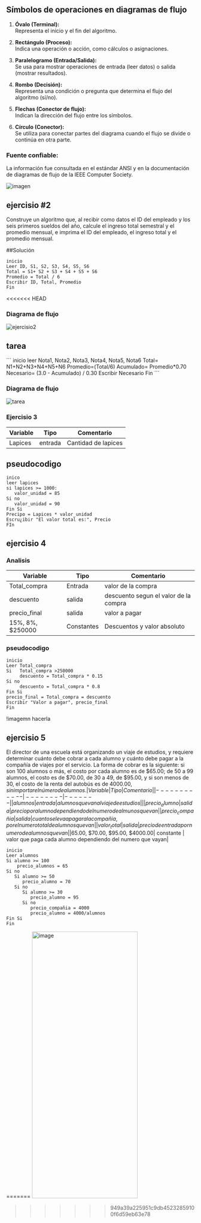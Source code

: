 ## Símbolos de operaciones en diagramas de flujo

1. **Óvalo (Terminal):**  
   Representa el inicio y el fin del algoritmo.

2. **Rectángulo (Proceso):**  
   Indica una operación o acción, como cálculos o asignaciones.

3. **Paralelogramo (Entrada/Salida):**  
   Se usa para mostrar operaciones de entrada (leer datos) o salida (mostrar resultados).

4. **Rombo (Decisión):**  
   Representa una condición o pregunta que determina el flujo del algoritmo (sí/no).

5. **Flechas (Conector de flujo):**  
   Indican la dirección del flujo entre los símbolos.

6. **Círculo (Conector):**  
   Se utiliza para conectar partes del diagrama cuando el flujo se divide o continúa en otra parte.

### Fuente confiable:
La información fue consultada en el estándar ANSI y en la documentación de diagramas de flujo de la IEEE Computer Society.

![imagen](../prog-2025-2-10am-unidad2-pabloperez2612/Captura%20de%20pantalla%202025-07-31%20105016.png)


## ejercisio #2

Construye un algoritmo que, al recibir como datos el ID del empleado y los seis primeros sueldos del año, calcule el ingreso total semestral y el promedio mensual, e imprima el ID del empleado, el ingreso total y el promedio mensual.

##Solución

```
inicio
Leer ID, S1, S2, S3, S4, S5, S6
Total = S1+ S2 + S3 + S4 + S5 + S6
Promedio = Total / 6
Escribir ID, Total, Promedio
Fin
```
<<<<<<< HEAD

### Diagrama de flujo
![ejercisio2](../prog-2025-2-10am-unidad2-pabloperez2612/Diagrama%20de%20flujo%20de%20sueldos.drawio%20(1).png)

## tarea
´´´
inicio
leer Nota1, Nota2, Nota3, Nota4, Nota5, Nota6
Total= N1+N2+N3+N4+N5+N6
Promedio=(Total/6)
Acumulado= Promedio*0.70
Necesario= (3.0 - Acumulado) / 0.30
Escribir Necesario
Fin
´´´
### Diagrama de flujo
![tarea](../prog-2025-2-10am-unidad2-pabloperez2612/Captura%20de%20pantalla%202025-08-05%20102300.png)

### Ejercisio 3

|Variable| Tipo| Comentario|
|--------|-----|-----------|
| Lapices| entrada| Cantidad de lapices|





## pseudocodigo

```
inico
leer lapices
si lapices >= 1000:
   valor_unidad = 85
Si no
   valor_unidad = 90
Fin Si
Precipo = Lapices * valor_unidad
Escru¿ibir "El valor total es:", Precio
FIn
```
## ejercisio 4
 ### Analisis
|Variable| Tipo| Comentario|
 |-------|-----|--------|  
 |Total_compra| Entrada |valor de la compra|
 | descuento | salida | descuento segun el valor de la compra |
 | precio_final | salida | valor a pagar|
 | 15%, 8%, $250000 | Constantes | Descuentos y valor absoluto |

 ### pseudocodigo
 ```
 inicio
 Leer Total_compra
Si   Total_compra >250000
      descuento = Total_compra * 0.15
Si no 
      descuento = Total_compra * 0.8
Fin Si
precio_final = Total_compra = descuento
Escribir "Valor a pagar", precio_final
Fin
```
!imagemn hacerla

## ejercisio 5
El director de una escuela está organizando un viaje de estudios, y requiere determinar cuánto debe cobrar a cada alumno y cuánto debe pagar a la compañía de viajes por el servicio. La forma de cobrar es la siguiente: si son 100 alumnos o más, el costo por cada alumno es de $65.00; de 50 a 99 alumnos, el costo es de $70.00, de 30 a 49, de $95.00, y si son menos de 30, el costo de la renta del autobús es de $4000.00, sin importar el número de alumnos.
|Variable| Tipo| Comentario|
|------------|--------|-------|
| alumnos | entrada | alumnos que van al viaje de estudios | |
| precio_alumno | salida | precio por alumno dependiendo del numero de almunos que van |
| precio_compañia | salida | cuanto se le va a pagar a la compañia, por el numero total de alumnos que van|
| valor_total | salida | precio de entrada por numero de alumnos que van | 
|$65.00, $70.00, $95.00, $4000.00| constante | valor que paga cada alumno dependiendo del numero que vayan|

```
inicio
Leer alumnos 
Si alumno >= 100 
    precio_alumnos = 65
Si no 
   Si alumno >= 50
      precio_alumno = 70
   Si no
      Si alumno >= 30
         precio_alumno = 95
      Si no
         precio_compañia = 4000
         precio_alumno = 4000/alumnos
Fin Si 
Fin 
```


    
=======
<img width="282" height="712" alt="image" src="https://github.com/user-attachments/assets/1837ae50-5580-40e5-b1a2-c5ac436b10ed" />
>>>>>>> 949a39a225951c9db45232859100f6d59eb63e78
